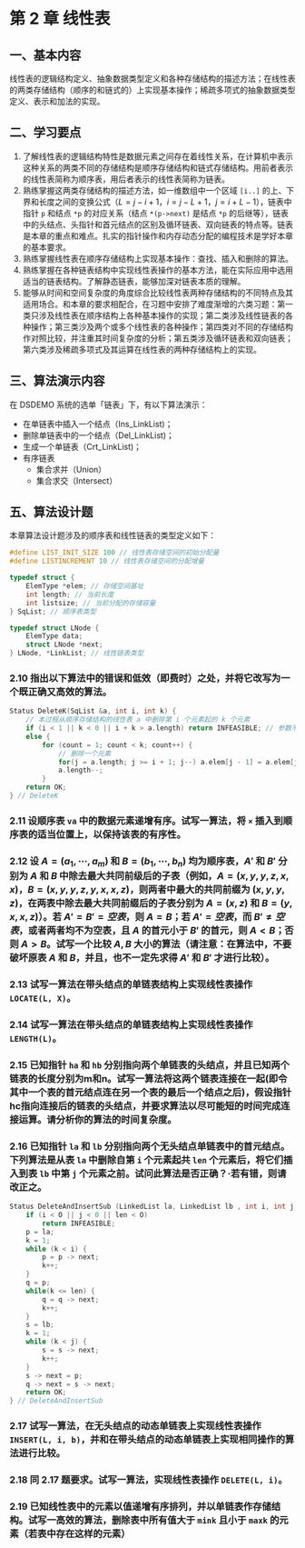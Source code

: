 # 第 2 章 线性表

## 一、基本内容

线性表的逻辑结构定义、抽象数据类型定义和各种存储结构的描述方法；在线性表的两类存储结构（顺序的和链式的）上实现基本操作；稀疏多项式的抽象数据类型定义、表示和加法的实现。

## 二、学习要点

1. 了解线性表的逻辑结构特性是数据元素之间存在着线性关系，在计算机中表示这种关系的两类不同的存储结构是顺序存储结构和链式存储结构。用前者表示的线性表简称为顺序表，用后者表示的线性表简称为链表。
2. 熟练掌握这两类存储结构的描述方法，如一维数组中一个区域 `[i..]` 的上、下界和长度之间的变换公式（$L = j - i + 1，i = j - L + 1，j = i + L - 1$），链表中指针 `p` 和结点 `*p` 的对应关系（结点 `*(p->next)` 是结点 `*p` 的后继等），链表中的头结点、头指针和首元结点的区别及循环链表、双向链表的特点等。链表是本章的重点和难点。扎实的指针操作和内存动态分配的编程技术是学好本章的基本要求。
3. 熟练掌握线性表在顺序存储结构上实现基本操作：查找、插入和删除的算法。
4. 熟练掌握在各种链表结构中实现线性表操作的基本方法，能在实际应用中选用适当的链表结构。了解静态链表，能够加深对链表本质的理解。
5. 能够从时间和空间复杂度的角度综合比较线性表两种存储结构的不同特点及其适用场合。和本章的要求相配合，在习题中安排了难度渐增的六类习题：第一类只涉及线性表在顺序结构上各种基本操作的实现；第二类涉及线性链表的各种操作；第三类沙及两个或多个线性表的各种操作；第四类对不同的存储结构作对照比较，并注重其时间复杂度的分析；第五类涉及循环链表和双向链表；第六类涉及稀疏多项式及其运算在线性表的两种存储结构上的实现。

## 三、算法演示内容

在 DSDEMO 系统的选单「链表」下，有以下算法演示：
- 在单链表中插入一个结点（Ins_LinkList)；
- 删除单链表中的一个结点（Del_LinkList)；
- 生成一个单链表（Crt_LinkList)；
- 有序链表
  - 集合求并（Union）
  - 集合求交（Intersect）

## 五、算法设计题

本章算法设计题涉及的顺序表和线性链表的类型定义如下：

```cpp
#define LIST_INIT_SIZE 100 // 线性表存储空间的初始分配量
#define LISTINCREMENT 10 // 线性表存储空间的分配增量

typedef struct {
    ElemType *elem; // 存储空间基址
    int length; // 当前长度
    int listsize; // 当前分配的存储容量
} SqList; // 顺序表类型

typedef struct LNode {
    ElemType data;
    struct LNode *next;
} LNode, *LinkList; // 线性链表类型
```

### 2.10 指出以下算法中的错误和低效（即费时）之处，并将它改写为一个既正确又高效的算法。

```cpp
Status DeleteK(SqList &a, int i, int k) {
    // 本过程从顺序存储结构的线性表 a 中删除第 i 个元素起的 k 个元素
    if (i < 1 || k < 0 || i + k > a.length) return INFEASIBLE; // 参数不合法
    else {
        for (count = 1; count < k; count++) {
            // 删除一个元素
            for(j = a.length; j >= i + 1; j--) a.elem[j - 1] = a.elem[j];
            a.length--;
        }
    return OK;
} // DeleteK
```

### 2.11 设顺序表 `va` 中的数据元素递增有序。试写一算法，将 `×` 插入到顺序表的适当位置上，以保持该表的有序性。

### 2.12 设 $A = (a_1, \cdots, a_m)$ 和 $B = (b_1, \cdots, b_n)$ 均为顺序表，$A'$ 和 $B'$ 分别为 $A$ 和 $B$ 中除去最大共同前级后的子表（例如，$A = (x, y, y, z, x, x)，B = (x, y, y, z, y, x, x, z)$，则两者中最大的共同前缀为 $(x, y, y, z)$，在两表中除去最大共同前缀后的子表分别为 $A = (x, z)$ 和 $B = (y, x, x, z)$）。若 $A' = B' = 空表$，则 $A = B$；若 $A' = 空表$，而 $B' \ne 空表$，或者两者均不为空表，且 $A$ 的首元小于 $B'$ 的首元，则 $A < B$；否则 $A > B$。试写一个比较 $A, B$ 大小的算法（请注意：在算法中，不要破坏原表 $A$ 和 $B$，并且，也不一定先求得 $A'$ 和 $B'$ 才进行比较）。

### 2.13 试写一算法在带头结点的单链表结构上实现线性表操作 `LOCATE(L, X)`。

### 2.14 试写一算法在带头结点的单链表结构上实现线性表操作 `LENGTH(L)`。

### 2.15 已知指针 `ha` 和 `hb` 分别指向两个单链表的头结点，并且已知两个链表的长度分别为m和n。试写一算法将这两个链表连接在一起(即令其中一个表的首元结点连在另一个表的最后一个结点之后)，假设指针hc指向连接后的链表的头结点，并要求算法以尽可能短的时间完成连接运算。请分析你的算法的时间复杂度。

### 2.16 已知指针 `la` 和 `lb` 分别指向两个无头结点单链表中的首元结点。下列算法是从表 `la` 中删除自第 `i` 个元素起共 `len` 个元素后，将它们插入到表 `lb` 中第 `j` 个元素之前。试问此算法是否正确？·若有错，则请改正之。

```cpp
Status DeleteAndInsertSub (LinkedList la, LinkedList lb , int i, int j, int len) {
    if (i < O || j < 0 || len < O)
        return INFEASIBLE;
    p = la;
    k = 1;
    while (k < i) {
        p = p -> next;
        k++;
    }
    q = p;
    while(k <= len) {
        q = q -> next;
        k++;
    }
    s = lb;
    k = 1;
    while (k < j) {
        s = s -> next;
        k++;
    }
    s -> next = p;
    q -> next = s -> next;
    return OK;
} // DeleteAndInsertSub
```

### 2.17 试写一算法，在无头结点的动态单链表上实现线性表操作 `INSERT(L, i, b)`，并和在带头结点的动态单链表上实现相同操作的算法进行比较。

### 2.18 同 2.17 题要求。试写一算法，实现线性表操作 `DELETE(L, i)`。

### 2.19 已知线性表中的元素以值递增有序排列，并以单链表作存储结构。试写一高效的算法，删除表中所有值大于 `mink` 且小于 `maxk` 的元素（若表中存在这样的元素）